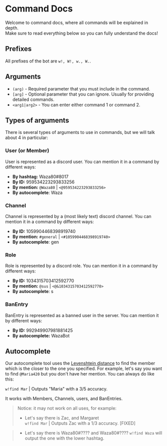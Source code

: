 # Command Docs

Welcome to command docs, where all commands will be explained in depth.  
Make sure to read everything below so you can fully understand the docs!

## Prefixes

All prefixes of the bot are `w!, W!, w., W.`.

## Arguments

* `(arg)` - Required parameter that you must include in the command.
* `[arg]` - Optional parameter that you can ignore. Usually for providing detailed commands.
* `<arg1|arg2>` - You can enter either command 1 or command 2.
 
## Types of arguments

There is several types of arguments to use in commands, but we will talk about 4 in particular:

### User (or Member)

User is represented as a discord user. You can mention it in a command by different ways:
* **By hashtag:** Waza80#8017
* **By ID:** 959534223293833256
* **By mention:** `@Waza80` | `<@959534223293833256>`
* **By autocomplete**: Waza

### Channel

Channel is represented by a (most likely text) discord channel. You can mention it in a command by different ways:
* **By ID:** 1059904468398919740
* **By mention:** `#general` | `<#1059904468398919740>`
* **By autocomplete**: gen

### Role

Role is represented by a discord role. You can mention it in a command by different ways:
* **By ID:** 1034315703412592770
* **By mention:** `@sus` | `<@&1034315703412592770>`
* **By autocomplete**: s

### BanEntry

BanEntry is represented as a banned user in the server. You can mention it by different ways:
* **By ID:** 992949907981881425
* **By autocomplete:** WazaBot

## Autocomplete

Our autocomplete tool uses the [Levenshtein distance](https://en.wikipedia.org/wiki/Levenshtein_distance) to find the member which is the closer to the one you specified.
For example, let's say you want to find `@Maria420` but you don't have her mention. You can always do like this:

`w!find Mar` | Outputs "Maria" with a 3/5 accuracy.

It works with Members, Channels, users, and BanEntries.

> Notice: it may not work on all uses, for example:
> * Let's say there is Zac, and Margaret  
> ``w!find Mar`` | Outputs Zac with a 1/3 accuracy. [FIXED]

> * Let's say there is Waza80#???? and Waza80#????
>   ``w!find Waza`` will output the one with the lower hashtag.